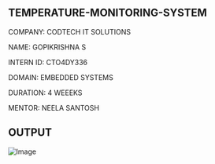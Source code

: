 ## TEMPERATURE-MONITORING-SYSTEM

COMPANY: CODTECH IT SOLUTIONS

NAME: GOPIKRISHNA S

INTERN ID: CTO4DY336

DOMAIN: EMBEDDED SYSTEMS 

DURATION: 4 WEEEKS

MENTOR: NEELA SANTOSH

## OUTPUT

![Image](https://github.com/user-attachments/assets/cb78a2e7-a687-4626-9b15-e792a22a8edb)
